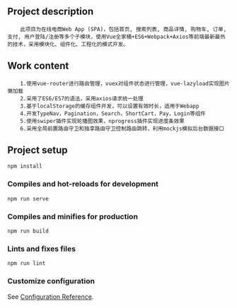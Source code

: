 ## Project description
        此项目为在线电商Web App (SPA)，包括首页, 搜索列表, 商品详情, 购物车, 订单, 支付, 用户登陆/注册等多个子模块，使用Vue全家桶+ES6+Webpack+Axios等前端最新最热的技术，采用模块化、组件化、工程化的模式开发。
## Work content
        1.使用vue-router进行路由管理，vuex对组件状态进行管理，vue-lazyload实现图片懒加载
        2.采用了ES6/ES7的语法，采用axios请求统一处理
        3.基于localStorage的缓存组件开发，可以设置有效时长，适用于Webapp
        4.开发TypeNav，Pagination，Search，ShortCart，Pay，Login等组件
        5.使用swiper插件实现轮播图效果，nprogress插件实现进度条效果
        6.采用全局前置路由守卫和独享路由守卫控制路由跳转，利用mockjs模拟后台数据接口
## Project setup
```
npm install
```

### Compiles and hot-reloads for development
```
npm run serve
```

### Compiles and minifies for production
```
npm run build
```

### Lints and fixes files
```
npm run lint
```

### Customize configuration
See [Configuration Reference](https://cli.vuejs.org/config/).

